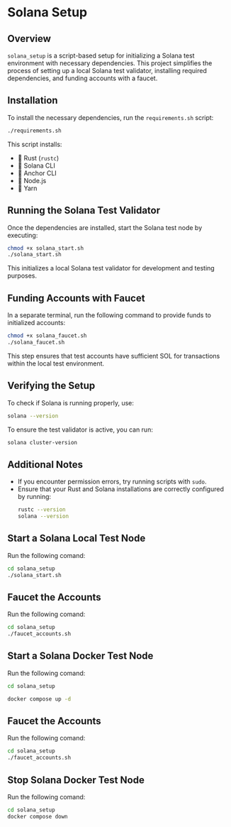 # Solana Setup

## Overview
`solana_setup` is a script-based setup for initializing a Solana test environment with necessary dependencies. This project simplifies the process of setting up a local Solana test validator, installing required dependencies, and funding accounts with a faucet.

## Installation
To install the necessary dependencies, run the `requirements.sh` script:
```sh
./requirements.sh
```
This script installs:
- 🔹 Rust (`rustc`)
- 🔹 Solana CLI
- 🔹 Anchor CLI
- 🔹 Node.js
- 🔹 Yarn

## Running the Solana Test Validator
Once the dependencies are installed, start the Solana test node by executing:
```sh
chmod +x solana_start.sh
./solana_start.sh
```
This initializes a local Solana test validator for development and testing purposes.

## Funding Accounts with Faucet
In a separate terminal, run the following command to provide funds to initialized accounts:
```sh
chmod +x solana_faucet.sh
./solana_faucet.sh
```
This step ensures that test accounts have sufficient SOL for transactions within the local test environment.

## Verifying the Setup
To check if Solana is running properly, use:
```sh
solana --version
```
To ensure the test validator is active, you can run:
```sh
solana cluster-version
```

## Additional Notes
- If you encounter permission errors, try running scripts with `sudo`.
- Ensure that your Rust and Solana installations are correctly configured by running:
  ```sh
  rustc --version
  solana --version
  ```

## Start a Solana Local Test Node

Run the following comand:
```sh
cd solana_setup
./solana_start.sh
```
## Faucet the Accounts

Run the following comand:
```sh
cd solana_setup
./faucet_accounts.sh
```

## Start a Solana Docker Test Node

Run the following comand:
```sh
cd solana_setup

docker compose up -d

```
## Faucet the Accounts

Run the following comand:
```sh
cd solana_setup
./faucet_accounts.sh
```

## Stop Solana Docker Test Node

Run the following comand:
```sh
cd solana_setup
docker compose down